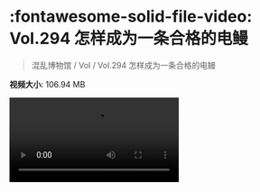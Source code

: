 # :fontawesome-solid-file-video: Vol.294 怎样成为一条合格的电鳗

> 混乱博物馆 / Vol / Vol.294 怎样成为一条合格的电鳗

**视频大小**: 106.94 MB

<div class="video"><video src="https://file.hsyhx.top/archive/294.mp4" controls preload>🤔 您的浏览器不支持 video 标签</video></div>